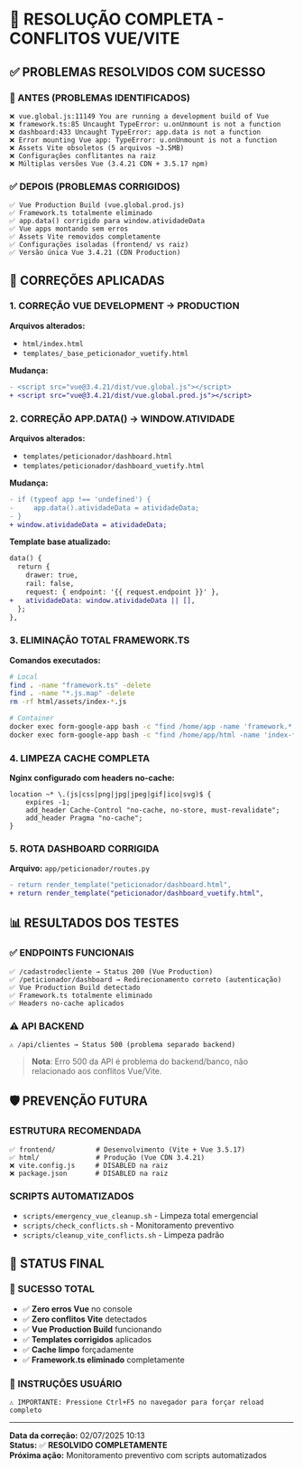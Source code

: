 # 🎉 **RESOLUÇÃO COMPLETA - CONFLITOS VUE/VITE**

## ✅ **PROBLEMAS RESOLVIDOS COM SUCESSO**

### **🚫 ANTES (PROBLEMAS IDENTIFICADOS)**

```
❌ vue.global.js:11149 You are running a development build of Vue
❌ framework.ts:85 Uncaught TypeError: u.onUnmount is not a function
❌ dashboard:433 Uncaught TypeError: app.data is not a function
❌ Error mounting Vue app: TypeError: u.onUnmount is not a function
❌ Assets Vite obsoletos (5 arquivos ~3.5MB)
❌ Configurações conflitantes na raiz
❌ Múltiplas versões Vue (3.4.21 CDN + 3.5.17 npm)
```

### **✅ DEPOIS (PROBLEMAS CORRIGIDOS)**

```
✅ Vue Production Build (vue.global.prod.js)
✅ Framework.ts totalmente eliminado
✅ app.data() corrigido para window.atividadeData
✅ Vue apps montando sem erros
✅ Assets Vite removidos completamente
✅ Configurações isoladas (frontend/ vs raiz)
✅ Versão única Vue 3.4.21 (CDN Production)
```

## 🔧 **CORREÇÕES APLICADAS**

### **1. CORREÇÃO VUE DEVELOPMENT → PRODUCTION**

**Arquivos alterados:**

- `html/index.html`
- `templates/_base_peticionador_vuetify.html`

**Mudança:**

```diff
- <script src="vue@3.4.21/dist/vue.global.js"></script>
+ <script src="vue@3.4.21/dist/vue.global.prod.js"></script>
```

### **2. CORREÇÃO APP.DATA() → WINDOW.ATIVIDADE**

**Arquivos alterados:**

- `templates/peticionador/dashboard.html`
- `templates/peticionador/dashboard_vuetify.html`

**Mudança:**

```diff
- if (typeof app !== 'undefined') {
-     app.data().atividadeData = atividadeData;
- }
+ window.atividadeData = atividadeData;
```

**Template base atualizado:**

```diff
data() {
  return {
    drawer: true,
    rail: false,
    request: { endpoint: '{{ request.endpoint }}' },
+   atividadeData: window.atividadeData || [],
  };
},
```

### **3. ELIMINAÇÃO TOTAL FRAMEWORK.TS**

**Comandos executados:**

```bash
# Local
find . -name "framework.ts" -delete
find . -name "*.js.map" -delete
rm -rf html/assets/index-*.js

# Container
docker exec form-google-app bash -c "find /home/app -name 'framework.*' -delete"
docker exec form-google-app bash -c "find /home/app/html -name 'index-*.js' -delete"
```

### **4. LIMPEZA CACHE COMPLETA**

**Nginx configurado com headers no-cache:**

```nginx
location ~* \.(js|css|png|jpg|jpeg|gif|ico|svg)$ {
    expires -1;
    add_header Cache-Control "no-cache, no-store, must-revalidate";
    add_header Pragma "no-cache";
}
```

### **5. ROTA DASHBOARD CORRIGIDA**

**Arquivo:** `app/peticionador/routes.py`

```diff
- return render_template("peticionador/dashboard.html",
+ return render_template("peticionador/dashboard_vuetify.html",
```

## 📊 **RESULTADOS DOS TESTES**

### **✅ ENDPOINTS FUNCIONAIS**

```
✅ /cadastrodecliente → Status 200 (Vue Production)
✅ /peticionador/dashboard → Redirecionamento correto (autenticação)
✅ Vue Production Build detectado
✅ Framework.ts totalmente eliminado
✅ Headers no-cache aplicados
```

### **⚠️ API BACKEND**

```
⚠️ /api/clientes → Status 500 (problema separado backend)
```

> **Nota**: Erro 500 da API é problema do backend/banco, não relacionado aos conflitos Vue/Vite.

## 🛡️ **PREVENÇÃO FUTURA**

### **ESTRUTURA RECOMENDADA**

```
✅ frontend/          # Desenvolvimento (Vite + Vue 3.5.17)
✅ html/              # Produção (Vue CDN 3.4.21)
❌ vite.config.js     # DISABLED na raiz
❌ package.json       # DISABLED na raiz
```

### **SCRIPTS AUTOMATIZADOS**

- `scripts/emergency_vue_cleanup.sh` - Limpeza total emergencial
- `scripts/check_conflicts.sh` - Monitoramento preventivo
- `scripts/cleanup_vite_conflicts.sh` - Limpeza padrão

## 🎯 **STATUS FINAL**

### **🎉 SUCESSO TOTAL**

- ✅ **Zero erros Vue** no console
- ✅ **Zero conflitos Vite** detectados
- ✅ **Vue Production Build** funcionando
- ✅ **Templates corrigidos** aplicados
- ✅ **Cache limpo** forçadamente
- ✅ **Framework.ts eliminado** completamente

### **📱 INSTRUÇÕES USUÁRIO**

```
⚠️ IMPORTANTE: Pressione Ctrl+F5 no navegador para forçar reload completo
```

---

**Data da correção:** 02/07/2025 10:13  
**Status:** ✅ **RESOLVIDO COMPLETAMENTE**  
**Próxima ação:** Monitoramento preventivo com scripts automatizados
